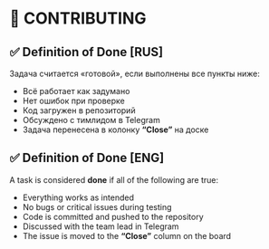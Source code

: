 # 🧩 CONTRIBUTING

## ✅ Definition of Done [RUS]

Задача считается «готовой», если выполнены все пункты ниже:

- Всё работает как задумано  
- Нет ошибок при проверке  
- Код загружен в репозиторий  
- Обсуждено с тимлидом в Telegram  
- Задача перенесена в колонку **“Close”** на доске

## ✅ Definition of Done [ENG]

A task is considered **done** if all of the following are true:

- Everything works as intended  
- No bugs or critical issues during testing  
- Code is committed and pushed to the repository  
- Discussed with the team lead in Telegram  
- The issue is moved to the **“Close”** column on the board
